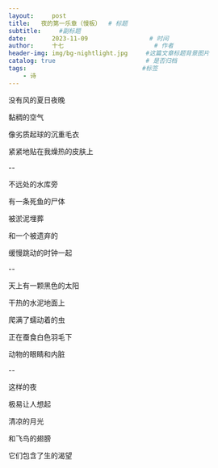 ```yaml
---
layout:     post                       
title:   夜的第一乐章（慢板）  # 标题
subtitle:     #副标题
date:       2023-11-09                 # 时间
author:     十七                         # 作者
header-img: img/bg-nightlight.jpg     #这篇文章标题背景图片
catalog: true                         # 是否归档
tags:                                #标签
    - 诗
---
```

没有风的夏日夜晚

黏稠的空气

像劣质起球的沉重毛衣

紧紧地贴在我燥热的皮肤上

--

不远处的水库旁

有一条死鱼的尸体

被淤泥埋葬

和一个被遗弃的

缓慢跳动的时钟一起

--

天上有一颗黑色的太阳

干热的水泥地面上

爬满了蠕动着的虫

正在蚕食白色羽毛下

动物的眼睛和内脏

--

这样的夜

极易让人想起

清凉的月光

和飞鸟的翅膀

它们包含了生的渴望
